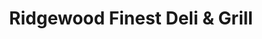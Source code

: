 ---
title: "Ridgewood Finest Deli & Grill"
url: /ridgewood/ridgewood-finest-deli-und-grill/
shop: Lebensmittel
---